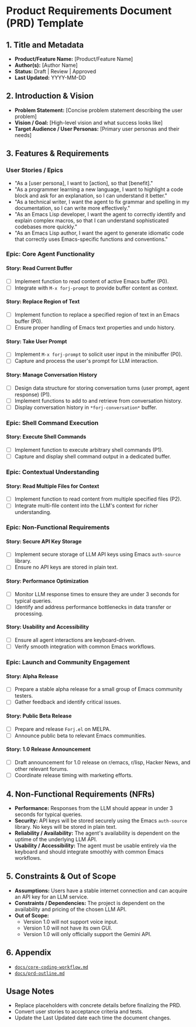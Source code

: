 # Product Requirements Document (PRD) Template

## 1. Title and Metadata

- **Product/Feature Name:** [Product/Feature Name]
- **Author(s):** [Author Name]
- **Status:** Draft | Review | Approved
- **Last Updated:** YYYY-MM-DD

## 2. Introduction & Vision

- **Problem Statement:** [Concise problem statement describing the user problem]
- **Vision / Goal:** [High-level vision and what success looks like]
- **Target Audience / User Personas:** [Primary user personas and their needs]

## 3. Features & Requirements

### User Stories / Epics

- "As a [user persona], I want to [action], so that [benefit]."
- "As a programmer learning a new language, I want to highlight a code block and ask for an explanation, so I can understand it better."
- "As a technical writer, I want the agent to fix grammar and spelling in my documentation, so I can write more effectively."
- "As an Emacs Lisp developer, I want the agent to correctly identify and explain complex macros, so that I can understand sophisticated codebases more quickly."
- "As an Emacs Lisp author, I want the agent to generate idiomatic code that correctly uses Emacs-specific functions and conventions."

### Epic: Core Agent Functionality

#### Story: Read Current Buffer

- [ ] Implement function to read content of active Emacs buffer (P0).
- [ ] Integrate with `M-x forj-prompt` to provide buffer content as context.

#### Story: Replace Region of Text

- [ ] Implement function to replace a specified region of text in an Emacs buffer (P0).
- [ ] Ensure proper handling of Emacs text properties and undo history.

#### Story: Take User Prompt

- [ ] Implement `M-x forj-prompt` to solicit user input in the minibuffer (P0).
- [ ] Capture and process the user's prompt for LLM interaction.

#### Story: Manage Conversation History

- [ ] Design data structure for storing conversation turns (user prompt, agent response) (P1).
- [ ] Implement functions to add to and retrieve from conversation history.
- [ ] Display conversation history in `*forj-conversation*` buffer.

### Epic: Shell Command Execution

#### Story: Execute Shell Commands

- [ ] Implement function to execute arbitrary shell commands (P1).
- [ ] Capture and display shell command output in a dedicated buffer.

### Epic: Contextual Understanding

#### Story: Read Multiple Files for Context

- [ ] Implement function to read content from multiple specified files (P2).
- [ ] Integrate multi-file content into the LLM's context for richer understanding.

### Epic: Non-Functional Requirements

#### Story: Secure API Key Storage

- [ ] Implement secure storage of LLM API keys using Emacs `auth-source` library.
- [ ] Ensure no API keys are stored in plain text.

#### Story: Performance Optimization

- [ ] Monitor LLM response times to ensure they are under 3 seconds for typical queries.
- [ ] Identify and address performance bottlenecks in data transfer or processing.

#### Story: Usability and Accessibility

- [ ] Ensure all agent interactions are keyboard-driven.
- [ ] Verify smooth integration with common Emacs workflows.

### Epic: Launch and Community Engagement

#### Story: Alpha Release

- [ ] Prepare a stable alpha release for a small group of Emacs community testers.
- [ ] Gather feedback and identify critical issues.

#### Story: Public Beta Release

- [ ] Prepare and release `Forj.el` on MELPA.
- [ ] Announce public beta to relevant Emacs communities.

#### Story: 1.0 Release Announcement

- [ ] Draft announcement for 1.0 release on r/emacs, r/lisp, Hacker News, and other relevant forums.
- [ ] Coordinate release timing with marketing efforts.

## 4. Non-Functional Requirements (NFRs)

- **Performance:** Responses from the LLM should appear in under 3 seconds for typical queries.
- **Security:** API keys will be stored securely using the Emacs `auth-source` library. No keys will be stored in plain text.
- **Reliability / Availability:** The agent's availability is dependent on the uptime of the underlying LLM API.
- **Usability / Accessibility:** The agent must be usable entirely via the keyboard and should integrate smoothly with common Emacs workflows.

## 5. Constraints & Out of Scope

- **Assumptions:** Users have a stable internet connection and can acquire an API key for an LLM service.
- **Constraints / Dependencies:** The project is dependent on the availability and pricing of the chosen LLM API.
- **Out of Scope:**
  - Version 1.0 will not support voice input.
  - Version 1.0 will not have its own GUI.
  - Version 1.0 will only officially support the Gemini API.

## 6. Appendix

- [`docs/core-coding-workflow.md`](docs/core-coding-workflow.md:1)
- [`docs/prd-outline.md`](docs/prd-outline.md:1)

## Usage Notes

- Replace placeholders with concrete details before finalizing the PRD.
- Convert user stories to acceptance criteria and tests.
- Update the Last Updated date each time the document changes.
